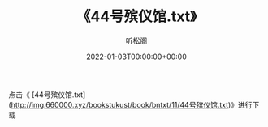 ﻿---
title:  《44号殡仪馆.txt》
date:   2022-01-03T00:00:00+00:00
author: 听松阁
layout: post
permalink: /44号殡仪馆/
categories: 小说
tags: [小说]
---

点击《 [44号殡仪馆.txt](<a href="http://img.660000.xyz/bookstukust/book/bntxt/11/44" target=_blank>http://img.660000.xyz/bookstukust/book/bntxt/11/44号殡仪馆.txt)》进行下载
